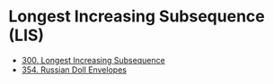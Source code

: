 # Longest Increasing Subsequence (LIS)

- [300. Longest Increasing Subsequence](https://leetcode.com/problems/longest-increasing-subsequence/)
- [354. Russian Doll Envelopes](https://leetcode.com/problems/russian-doll-envelopes/)
